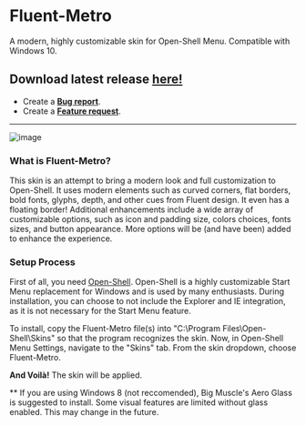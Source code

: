 # Fluent-Metro
A modern, highly customizable skin for Open-Shell Menu. Compatible with Windows 10.

## Download latest release [here!](https://github.com/bonzibudd/Fluent-Metro/releases)
 - Create a **[Bug report](https://github.com/bonzibudd/Fluent-Metro/issues/new?assignees=&labels=bug&template=bug_report.md&title=)**.
 - Create a **[Feature request](https://github.com/bonzibudd/Fluent-Metro/issues/new?assignees=&labels=feature%2Fenhancement&template=feature_request.md&title=)**.

---

![image](https://user-images.githubusercontent.com/61938331/110215679-0b42c580-7e79-11eb-91e3-0d90d48cddf5.png)

### What is Fluent-Metro?

This skin is an attempt to bring a modern look and full customization to Open-Shell. It uses modern elements such as curved corners, flat borders, bold fonts, glyphs, depth, and other cues from Fluent design. It even has a floating border! Additional enhancements include a wide array of customizable options, such as icon and padding size, colors choices, fonts sizes, and button appearance. More options will be (and have been) added to enhance the experience.

### Setup Process

First of all, you need [Open-Shell](https://github.com/Open-Shell/Open-Shell-Menu/releases). Open-Shell is a highly customizable Start Menu replacement for Windows and is used by many enthusiasts. During installation, you can choose to not include the Explorer and IE integration, as it is not necessary for the Start Menu feature.

To install, copy the Fluent-Metro file(s) into "C:\Program Files\Open-Shell\Skins" so that the program recognizes the skin. Now, in Open-Shell Menu Settings, navigate to the "Skins" tab. From the skin dropdown, choose Fluent-Metro.

**And Voilà!** The skin will be applied.

** If you are using Windows 8 (not reccomended), Big Muscle's Aero Glass is suggested to install. Some visual features are limited without glass enabled. This may change in the future.
